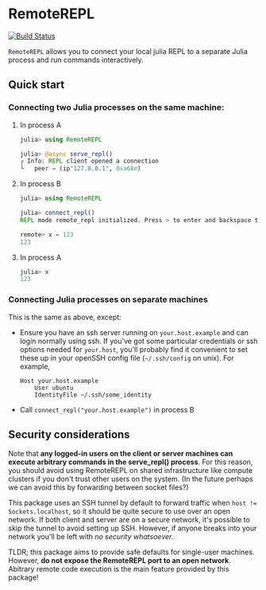 # RemoteREPL

[![Build Status](https://github.com/c42f/RemoteREPL.jl/workflows/CI/badge.svg)](https://github.com/c42f/RemoteREPL.jl/actions)

`RemoteREPL` allows you to connect your local julia REPL to a separate Julia
process and run commands interactively.

## Quick start

### Connecting two Julia processes on the same machine:


1. In process A
    ```julia
    julia> using RemoteREPL

    julia> @async serve_repl()
    ┌ Info: REPL client opened a connection
    └   peer = (ip"127.0.0.1", 0xa68e)
    ```
2. In process B
    ```julia
    julia> using RemoteREPL

    julia> connect_repl()
    REPL mode remote_repl initialized. Press > to enter and backspace to exit.

    remote> x = 123
    123
    ```
3. In process A
    ```julia
    julia> x
    123
    ```

### Connecting Julia processes on separate machines

This is the same as above, except:

* Ensure you have an ssh server running on `your.host.example` and can login
  normally using ssh. If you've got some particular credentials or ssh options
  needed for `your.host`, you'll probably find it convenient to set these up in
  your openSSH config file (`~/.ssh/config` on unix). For example,
  ```ssh-config
  Host your.host.example
      User ubuntu
      IdentityFile ~/.ssh/some_identity
  ```
* Call `connect_repl("your.host.example")` in process B

## Security considerations

Note that **any logged-in users on the client or server machines can execute
arbitrary commands in the serve_repl() process**. For this reason, you should
avoid using RemoteREPL on shared infrastructure like compute clusters if you
don't trust other users on the system. (In the future perhaps we can avoid this
by forwarding between socket files?)

This package uses an SSH tunnel by default to forward traffic when `host !=
Sockets.localhost`, so it should be quite secure to use over an open network.
If both client and server are on a secure network, it's possible to skip the
tunnel to avoid setting up SSH. However, if anyone breaks into your network
you'll be left with *no security whatsoever*.

TLDR; this package aims to provide safe defaults for single-user machines.
However, **do not expose the RemoteREPL port to an open network**. Abitrary
remote code execution is the main feature provided by this package!

